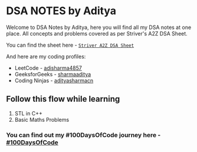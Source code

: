 # DSA NOTES by Aditya

Welcome to DSA Notes by Aditya, here you will find all my DSA notes at one place. All concepts and problems covered as per Striver's A2Z DSA Sheet.

You can find the sheet here - [`Striver A2Z DSA Sheet`](https://takeuforward.org/strivers-a2z-dsa-course/strivers-a2z-dsa-course-sheet-2)

And here are my coding profiles:
- LeetCode - [adisharma4857](https://leetcode.com/u/adisharma4857)
- GeeksforGeeks - [sharmaaditya](https://www.geeksforgeeks.org/user/sharmaaditya)
- Coding Ninjas - [adityasharmacn](https://www.naukri.com/code360/profile/adityasharmacn)

## Follow this flow while learning

1. STL in C++
2. Basic Maths Problems

### You can find out my #100DaysOfCode journey here - [#100DaysOfCode](https://github.com/AdityaSharmaHub/100DaysOfCode)
